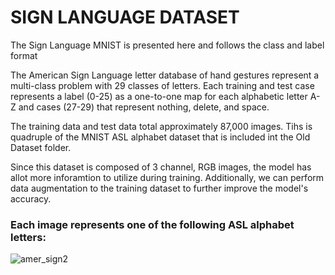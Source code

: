 # SIGN LANGUAGE DATASET
The Sign Language MNIST is presented here and follows the class and label format 

The American Sign Language letter database of hand gestures represent a multi-class problem with 29 classes of letters. Each training and test case represents a label (0-25) as a one-to-one map for each alphabetic letter A-Z and cases (27-29) that represent nothing, delete, and space.

The training data and test data total approximately 87,000 images. Tihs is quadruple of the MNIST ASL alphabet dataset that is included int the Old Dataset folder. 

Since this dataset is composed of 3 channel, RGB images, the model has allot more inforamtion to utilize during training. Additionally, we can perform data augmentation to the training dataset to further improve the model's accuracy. 

### Each image represents one of the following ASL alphabet letters:
![amer_sign2](https://user-images.githubusercontent.com/76793940/157327993-9d894b22-dfa0-4ccf-8f85-b3a989de74b4.png)

